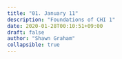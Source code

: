 ```yaml
---
title: "01. January 11"
description: "Foundations of CHI 1"
date: 2020-01-28T00:10:51+09:00
draft: false
author: "Shawn Graham"
collapsible: true
---
```

